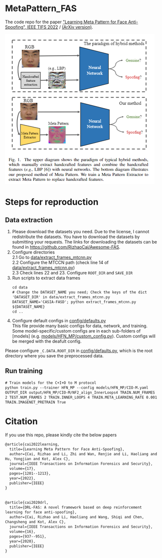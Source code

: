 # MetaPattern_FAS
The code repo for the paper ["Learning Meta Pattern for Face Anti-Spoofing", IEEE TIFS 2022](https://ieeexplore.ieee.org/document/9732458)   /  [(ArXiv version)](https://arxiv.org/pdf/2110.06753.pdf). 

![im](./img/1.png)
# Steps for reproduction
## Data extraction
1. Please download the datasets you need. Due to the license, I cannot redistribute the datasets. You have to download the datasets by submitting your requests. The links for downloading the datasets can be found in  https://github.com/RizhaoCai/Awesome-FAS.
2. Configure directories  
2.1 Go to [data/extract_frames_mtcnn.py](data/extract_frames_mtcnn.py)  
2.2 Configure the MTCCN path (check line 14 of [data/extract_frames_mtcnn.py](data/extract_frames_mtcnn.py))  
2.3 Check lines 22 and 23. Configure `ROOT_DIR` and `SAVE_DIR`  
3. Run scripts to extract data frames  
    ```shell
    cd data
    # Change the DATASET_NAME you need; Check the keys of the dict 'DATASET_DIR' in data/extract_frames_mtcnn.py
    DATASET_NAME='CASIA-FASD'; python extract_frames_mtcnn.py ${DATASET_NAME}
    cd ..
    ```
4. Configure default configs in [config/defaults.py](config/defaults.py)  
This file provide many basic configs for data, network, and training. Some model-specific/custom configs are in each sub-folders of [models] (e.g. [models/HFN_MP/custom_config.py](models/HFN_MP/custom_config.py)). Custom configs will be merged with the deafult config.

Please configure `_C.DATA.ROOT_DIR` in [config/defaults.py](config/defaults.py), which is the root directory where you save the preprocessed data.

## Run training

```shell
# Train models for the C+I+O to M protocol
python train.py --trainer HFN_MP --config models/HFN_MP/CIO-M.yaml OUTPUT_DIR output/HFN_MP/CIO-M/NF2_align_InnerLoops4 TRAIN.NUM_FRAMES 2 TEST.NUM_FRAMES 2 TRAIN.INNER_LOOPS 4 TRAIN.META_LEARNING_RATE 0.001 TRAIN.IMAGENET_PRETRAIN True 
```

# Citation
If you use this repo, please kindly cite the below papers
```
@article{cai2022learning,
  title={Learning Meta Pattern for Face Anti-Spoofing},
  author={Cai, Rizhao and Li, Zhi and Wan, Renjie and Li, Haoliang and Hu, Yongjian and Kot, Alex C},
  journal={IEEE Transactions on Information Forensics and Security},
  volume={17},
  pages={1201--1213},
  year={2022},
  publisher={IEEE}
}


@article{cai2020drl,
  title={DRL-FAS: A novel framework based on deep reinforcement learning for face anti-spoofing},
  author={Cai, Rizhao and Li, Haoliang and Wang, Shiqi and Chen, Changsheng and Kot, Alex C},
  journal={IEEE Transactions on Information Forensics and Security},
  volume={16},
  pages={937--951},
  year={2020},
  publisher={IEEE}
}

```